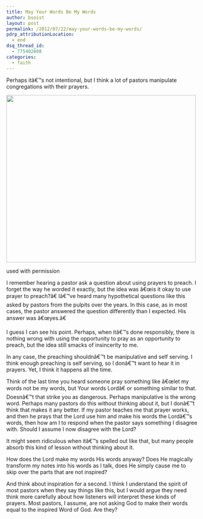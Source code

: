 ```yaml
---
title: May Your Words Be My Words
author: bsoist
layout: post
permalink: /2012/07/22/may-your-words-be-my-words/
pdrp_attributionLocation:
  - end
dsq_thread_id:
  - 775402808
categories:
  - faith
---
```

Perhaps itâ€™s not intentional, but I think a lot of pastors manipulate congregations with their prayers.

<div id="attachment_5577" class="wp-caption aligncenter" style="width: 510px">
  <a href="http://www.nakedpastor.com/2012/04/16/gag-order/"><img class="size-full wp-image-5577" title="Gag Order" src="http://media.soistmann.com/oped/wp-content/uploads/2012/06/gag.jpeg" alt="" width="500" height="441" /></a>
  
  <p class="wp-caption-text">
    used with permission
  </p>
</div>

I remember hearing a pastor ask a question about using prayers to preach. I forget the way he worded it exactly, but the idea was â€œis it okay to use prayer to preach?â€ Iâ€™ve heard many hypothetical questions like this asked by pastors from the pulpits over the years. In this case, as in most cases, the pastor answered the question differently than I expected. His answer was â€œyes.â€

I guess I can see his point. Perhaps, when itâ€™s done responsibly, there is nothing wrong with using the opportunity to pray as an opportunity to preach, but the idea still smacks of insincerity to me.

In any case, the preaching shouldnâ€™t be manipulative and self serving. I think enough preaching is self serving, so I donâ€™t want to hear it in prayers. Yet, I think it happens all the time.

Think of the last time you heard someone pray something like â€œlet my words not be my words, but Your words Lordâ€ or something similar to that. Doesnâ€™t that strike you as dangerous. Perhaps manipulative is the wrong word. Perhaps many pastors do this without thinking about it, but I donâ€™t think that makes it any better. If my pastor teaches me that prayer works, and then he prays that the Lord use him and make his words the Lordâ€™s words, then how am I to respond when the pastor says something I disagree with. Should I assume I now disagree with the Lord?

It might seem ridiculous when itâ€™s spelled out like that, but many people absorb this kind of lesson without thinking about it.

How does the Lord make my words His words anyway? Does He magically transform my notes into his words as I talk, does He simply cause me to skip over the parts that are not inspired?

And think about inspiration for a second. I think I understand the spirit of most pastors when they say things like this, but I would argue they need think more carefully about how listeners will interpret these kinds of prayers. Most pastors, I assume, are not asking God to make their words equal to the inspired Word of God. Are they?

